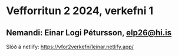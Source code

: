 # Vefforritun 2 2024, verkefni 1
## Nemandi: Einar Logi Pétursson, elp26@hi.is

Slóð á netlify: https://vfor2verkefni1einar.netlify.app/
